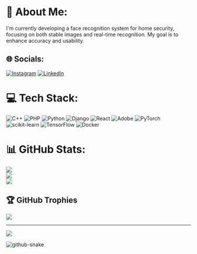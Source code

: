 # 💫 About Me:
I'm currently developing a face recognition system for home security, focusing on both stable images and real-time recognition. My goal is to enhance accuracy and usability.<br>


## 🌐 Socials:
 [![Instagram](https://img.shields.io/badge/Instagram-%23E4405F.svg?logo=Instagram&logoColor=white)](https://instagram.com/https://www.instagram.com/l_y_r_a_7?igsh=OXJjZHVkZWVyNGpw&utm_source=qr) [![LinkedIn](https://img.shields.io/badge/LinkedIn-%230077B5.svg?logo=linkedin&logoColor=white)](https://linkedin.com/in/https://www.linkedin.com/in/yamin-shwe-yi-htay-23961a299/) 

# 💻 Tech Stack:
![C++](https://img.shields.io/badge/c++-%2300599C.svg?style=for-the-badge&logo=c%2B%2B&logoColor=white) ![PHP](https://img.shields.io/badge/php-%23777BB4.svg?style=for-the-badge&logo=php&logoColor=white) ![Python](https://img.shields.io/badge/python-3670A0?style=for-the-badge&logo=python&logoColor=ffdd54) ![Django](https://img.shields.io/badge/django-%23092E20.svg?style=for-the-badge&logo=django&logoColor=white) ![React](https://img.shields.io/badge/react-%2320232a.svg?style=for-the-badge&logo=react&logoColor=%2361DAFB) ![Adobe](https://img.shields.io/badge/adobe-%23FF0000.svg?style=for-the-badge&logo=adobe&logoColor=white) ![PyTorch](https://img.shields.io/badge/PyTorch-%23EE4C2C.svg?style=for-the-badge&logo=PyTorch&logoColor=white) ![scikit-learn](https://img.shields.io/badge/scikit--learn-%23F7931E.svg?style=for-the-badge&logo=scikit-learn&logoColor=white) ![TensorFlow](https://img.shields.io/badge/TensorFlow-%23FF6F00.svg?style=for-the-badge&logo=TensorFlow&logoColor=white) ![Docker](https://img.shields.io/badge/docker-%230db7ed.svg?style=for-the-badge&logo=docker&logoColor=white)
# 📊 GitHub Stats:
![](https://github-readme-stats.vercel.app/api?username=y2-htay&theme=dark&hide_border=false&include_all_commits=false&count_private=false)<br/>
![](https://github-readme-streak-stats.herokuapp.com/?user=y2-htay&theme=dark&hide_border=false)<br/>
![](https://github-readme-stats.vercel.app/api/top-langs/?username=y2-htay&theme=dark&hide_border=false&include_all_commits=false&count_private=false&layout=compact)

## 🏆 GitHub Trophies
![](https://github-profile-trophy.vercel.app/?username=y2-htay&theme=radical&no-frame=false&no-bg=true&margin-w=4)

---
[![](https://visitcount.itsvg.in/api?id=y2-htay&icon=0&color=0)](https://visitcount.itsvg.in)

<!-- Proudly created with GPRM ( https://gprm.itsvg.in ) -->

<picture>
  <source media="(prefers-color-scheme: dark)" srcset="https://raw.githubusercontent.com/y2-htay/y2-htay/output/github-snake-dark.svg" />
  <source media="(prefers-color-scheme: light)" srcset="https://raw.githubusercontent.com/y2-htay/y2-htay/output/github-snake.svg" />
  <img alt="github-snake" src="https://raw.githubusercontent.com/y2-htay/y2-htay/github-snake.svg" />
</picture>